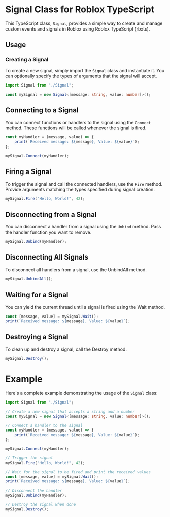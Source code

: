 # Signal Class for Roblox TypeScript

This TypeScript class, `Signal`, provides a simple way to create and manage custom events and signals in Roblox using Roblox TypeScript (rbxts).

## Usage

### Creating a Signal

To create a new signal, simply import the `Signal` class and instantiate it. You can optionally specify the types of arguments that the signal will accept.

```typescript
import Signal from "./Signal";

const mySignal = new Signal<[message: string, value: number]>();
```

## Connecting to a Signal
You can connect functions or handlers to the signal using the `Connect` method. These functions will be called whenever the signal is fired.
```typescript
const myHandler = (message, value) => {
    print(`Received message: ${message}, Value: ${value}`);
};

mySignal.Connect(myHandler);
```

## Firing a Signal
To trigger the signal and call the connected handlers, use the `Fire` method. Provide arguments matching the types specified during signal creation.

```typescript
mySignal.Fire("Hello, World!", 42);
```

## Disconnecting from a Signal
You can disconnect a handler from a signal using the `Unbind` method. Pass the handler function you want to remove.

```typescript
mySignal.Unbind(myHandler);
```

## Disconnecting All Signals
To disconnect all handlers from a signal, use the UnbindAll method.

```typescript
mySignal.UnbindAll();
```

## Waiting for a Signal
You can yield the current thread until a signal is fired using the Wait method.

```typescript
const [message, value] = mySignal.Wait();
print(`Received message: ${message}, Value: ${value}`);
```

## Destroying a Signal
To clean up and destroy a signal, call the Destroy method.

```typescript
mySignal.Destroy();
```

# Example
Here's a complete example demonstrating the usage of the `Signal` class:
```typescript
import Signal from "./Signal";

// Create a new signal that accepts a string and a number
const mySignal = new Signal<[message: string, value: number]>();

// Connect a handler to the signal
const myHandler = (message, value) => {
    print(`Received message: ${message}, Value: ${value}`);
};

mySignal.Connect(myHandler);

// Trigger the signal
mySignal.Fire("Hello, World!", 42);

// Wait for the signal to be fired and print the received values
const [message, value] = mySignal.Wait();
print(`Received message: ${message}, Value: ${value}`);

// Disconnect the handler
mySignal.Unbind(myHandler);

// Destroy the signal when done
mySignal.Destroy();
```
